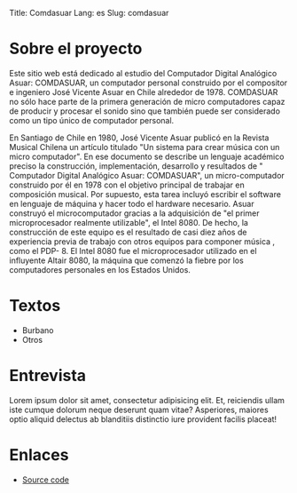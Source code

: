 Title: Comdasuar
Lang: es
Slug: comdasuar

# Sobre el proyecto

Este sitio web está dedicado al estudio del Computador Digital Analógico Asuar:
COMDASUAR, un computador  personal construido por el compositor e ingeniero José
Vicente Asuar en Chile alrededor de 1978. COMDASUAR no sólo hace parte de la
primera generación de micro computadores capaz de producir y procesar el sonido
sino que también puede ser considerado como un tipo único de computador
personal.

En Santiago de Chile en 1980, José Vicente Asuar publicó en la Revista Musical
Chilena un artículo titulado "Un sistema para crear música con un micro
computador". En ese documento se describe un lenguaje académico preciso la
construcción, implementación, desarrollo y resultados de " Computador Digital
Analógico Asuar: COMDASUAR", un micro-computador construido por él en 1978 con
el objetivo principal de trabajar en composición musical. Por supuesto, esta
tarea incluyó escribir el software en lenguaje de máquina y hacer todo el
hardware necesario. Asuar construyó el microcomputador gracias a la adquisición
de "el primer microprocesador realmente utilizable", el Intel 8080. De hecho,
la construcción de este equipo es el resultado de casi diez años de experiencia
previa de trabajo con otros equipos para componer música , como el PDP- 8. El
Intel 8080 fue el microprocesador utilizado en el influyente Altair 8080, la
máquina que comenzó la fiebre por los computadores personales en los Estados
Unidos.

# Textos

* Burbano
* Otros

# Entrevista

Lorem ipsum dolor sit amet, consectetur adipisicing elit. Et, reiciendis ullam iste cumque dolorum neque deserunt quam vitae? Asperiores, maiores optio aliquid delectus ab blanditiis distinctio iure provident facilis placeat!

# Enlaces

* [Source code](https://github.com/mantaraya36/asuar)


